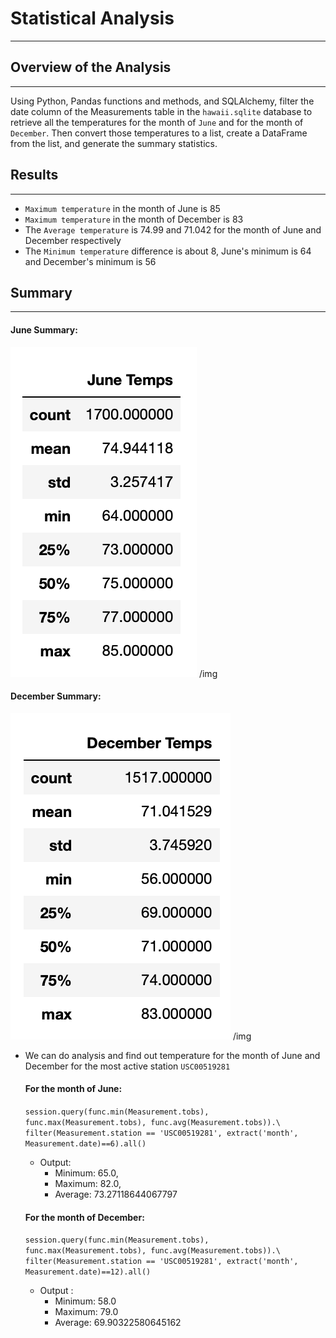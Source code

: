 # Statistical Analysis
---
## Overview of the Analysis
---
Using Python, Pandas functions and methods, and SQLAlchemy, filter the date column of the Measurements table in the `hawaii.sqlite` database to retrieve all the temperatures for the month of `June` and for the month of `December`. Then convert those temperatures to a list, create a DataFrame from the list, and generate the summary statistics.

## Results
---
- `Maximum temperature` in the month of June is 85
- `Maximum temperature` in the month of December is 83 
- The `Average temperature` is 74.99 and 71.042 for the month of June and December respectively 
- The `Minimum temperature` difference is about 8, June's minimum is 64 and December's minimum is 56

## Summary
---
#### June Summary:

<img src= "june.png"> /img

#### December Summary:

<img src= "dec.png"> /img

- We can do analysis and find out temperature for the month of June and December for the most active station `USC00519281`

   #### For the month of June:

   `session.query(func.min(Measurement.tobs), func.max(Measurement.tobs), func.avg(Measurement.tobs)).\
filter(Measurement.station == 'USC00519281', extract('month', Measurement.date)==6).all()`

    - Output:
        - Minimum: 65.0, 
        - Maximum: 82.0, 
        - Average: 73.27118644067797
  
   #### For the month of December:
    `session.query(func.min(Measurement.tobs), func.max(Measurement.tobs), func.avg(Measurement.tobs)).\
filter(Measurement.station == 'USC00519281', extract('month', Measurement.date)==12).all()`

    - Output :
      - Minimum: 58.0
      - Maximum: 79.0
      - Average: 69.90322580645162
